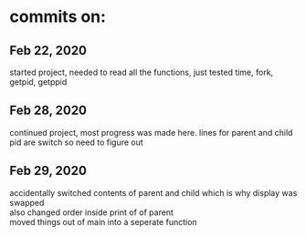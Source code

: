 # commits on:
## Feb 22, 2020
started project, needed to read all the functions, just tested time, fork, getpid, getppid

## Feb 28, 2020  
continued project, most progress was made here. lines for parent and child pid are switch so need to figure out

## Feb 29, 2020  
accidentally switched contents of parent and child which is why display was swapped\
also changed order inside print of of parent\
moved things out of main into a seperate function
